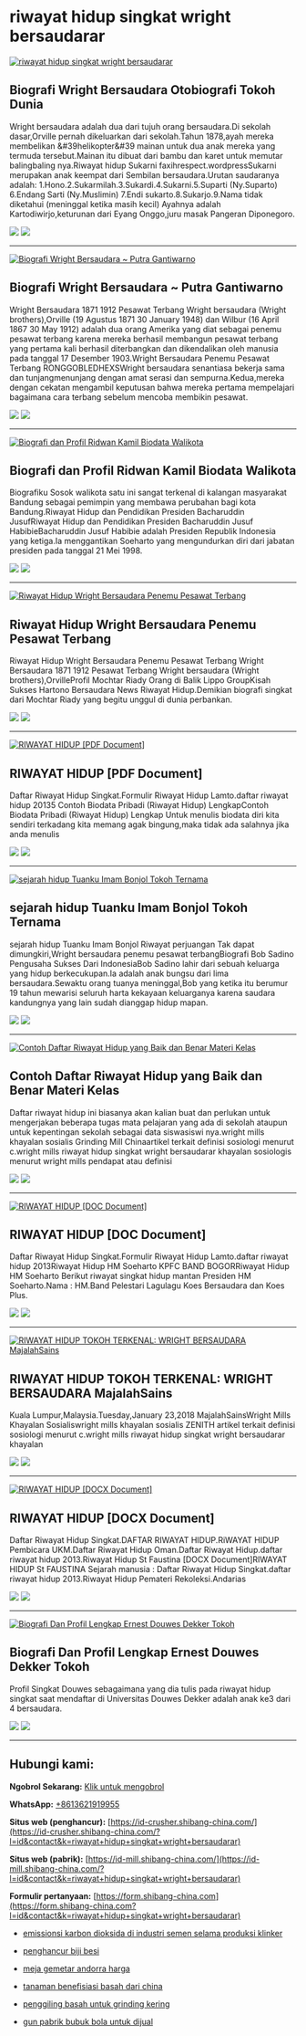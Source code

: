 # riwayat hidup singkat wright bersaudarar

<a href="https://swt.shibang-china.com/?l=id&img&k=riwayat+hidup+singkat+wright+bersaudarar" target="_blank">![riwayat hidup singkat wright bersaudarar](http://static.shibang-china.com/all-800x300/587.jpg)</a>

## Biografi Wright Bersaudara Otobiografi Tokoh Dunia
Wright bersaudara adalah dua dari tujuh orang bersaudara.Di sekolah dasar,Orville pernah dikeluarkan dari sekolah.Tahun 1878,ayah mereka membelikan &#39helikopter&#39 mainan untuk dua anak mereka yang termuda tersebut.Mainan itu dibuat dari bambu dan karet untuk memutar balingbaling nya.Riwayat hidup Sukarni faxihrespect.wordpressSukarni merupakan anak keempat dari Sembilan bersaudara.Urutan saudaranya adalah: 1.Hono.2.Sukarmilah.3.Sukardi.4.Sukarni.5.Suparti (Ny.Suparto) 6.Endang Sarti (Ny.Muslimin) 7.Endi sukarto.8.Sukarjo.9.Nama tidak diketahui (meninggal ketika masih kecil) Ayahnya adalah Kartodiwirjo,keturunan dari Eyang Onggo,juru masak Pangeran Diponegoro.


<a href="https://whatsapp.shibangsoft.com/WhatsApp.php" target="_blank" title="WhatsApp">![](http://static.shibang-china.com/icon/whatsapp.png)</a> <a href="https://swt.shibang-china.com/?l=id&icon&k=riwayat+hidup+singkat+wright+bersaudarar" target="_blank">![](http://static.shibang-china.com/icon/chat-id.png)</a>

---

<a href="https://swt.shibang-china.com/?l=id&img&k=riwayat+hidup+singkat+wright+bersaudarar" target="_blank">![Biografi Wright Bersaudara ~ Putra Gantiwarno](http://static.shibang-china.com/all-800x300/333.jpg)</a>

## Biografi Wright Bersaudara ~ Putra Gantiwarno
Wright Bersaudara 1871 1912 Pesawat Terbang Wright bersaudara (Wright brothers),Orville (19 Agustus 1871 30 January 1948) dan Wilbur (16 April 1867 30 May 1912) adalah dua orang Amerika yang diat sebagai penemu pesawat terbang karena mereka berhasil membangun pesawat terbang yang pertama kali berhasil diterbangkan dan dikendalikan oleh manusia pada tanggal 17 Desember 1903.Wright Bersaudara Penemu Pesawat Terbang RONGGOBLEDHEXSWright bersaudara senantiasa bekerja sama dan tunjangmenunjang dengan amat serasi dan sempurna.Kedua,mereka dengan cekatan mengambil keputusan bahwa mereka pertama mempelajari bagaimana cara terbang sebelum mencoba membikin pesawat.


<a href="https://whatsapp.shibangsoft.com/WhatsApp.php" target="_blank" title="WhatsApp">![](http://static.shibang-china.com/icon/whatsapp.png)</a> <a href="https://swt.shibang-china.com/?l=id&icon&k=riwayat+hidup+singkat+wright+bersaudarar" target="_blank">![](http://static.shibang-china.com/icon/chat-id.png)</a>

---

<a href="https://swt.shibang-china.com/?l=id&img&k=riwayat+hidup+singkat+wright+bersaudarar" target="_blank">![Biografi dan Profil Ridwan Kamil Biodata Walikota](http://static.shibang-china.com/all-800x300/524.jpg)</a>

## Biografi dan Profil Ridwan Kamil Biodata Walikota
Biografiku Sosok walikota satu ini sangat terkenal di kalangan masyarakat Bandung sebagai pemimpin yang membawa perubahan bagi kota Bandung.Riwayat Hidup dan Pendidikan Presiden Bacharuddin JusufRiwayat Hidup dan Pendidikan Presiden Bacharuddin Jusuf HabibieBacharuddin Jusuf Habibie adalah Presiden Republik Indonesia yang ketiga.Ia menggantikan Soeharto yang mengundurkan diri dari jabatan presiden pada tanggal 21 Mei 1998.


<a href="https://whatsapp.shibangsoft.com/WhatsApp.php" target="_blank" title="WhatsApp">![](http://static.shibang-china.com/icon/whatsapp.png)</a> <a href="https://swt.shibang-china.com/?l=id&icon&k=riwayat+hidup+singkat+wright+bersaudarar" target="_blank">![](http://static.shibang-china.com/icon/chat-id.png)</a>

---

<a href="https://swt.shibang-china.com/?l=id&img&k=riwayat+hidup+singkat+wright+bersaudarar" target="_blank">![Riwayat Hidup Wright Bersaudara Penemu Pesawat Terbang](http://static.shibang-china.com/all-800x300/185.jpg)</a>

## Riwayat Hidup Wright Bersaudara Penemu Pesawat Terbang
Riwayat Hidup Wright Bersaudara Penemu Pesawat Terbang Wright Bersaudara 1871 1912 Pesawat Terbang Wright bersaudara (Wright brothers),OrvilleProfil Mochtar Riady Orang di Balik Lippo GroupKisah Sukses Hartono Bersaudara News Riwayat Hidup.Demikian biografi singkat dari Mochtar Riady yang begitu unggul di dunia perbankan.


<a href="https://whatsapp.shibangsoft.com/WhatsApp.php" target="_blank" title="WhatsApp">![](http://static.shibang-china.com/icon/whatsapp.png)</a> <a href="https://swt.shibang-china.com/?l=id&icon&k=riwayat+hidup+singkat+wright+bersaudarar" target="_blank">![](http://static.shibang-china.com/icon/chat-id.png)</a>

---

<a href="https://swt.shibang-china.com/?l=id&img&k=riwayat+hidup+singkat+wright+bersaudarar" target="_blank">![RIWAYAT HIDUP [PDF Document]](http://static.shibang-china.com/all-800x300/1026.jpg)</a>

## RIWAYAT HIDUP [PDF Document]
Daftar Riwayat Hidup Singkat.Formulir Riwayat Hidup Lamto.daftar riwayat hidup 20135 Contoh Biodata Pribadi (Riwayat Hidup) LengkapContoh Biodata Pribadi (Riwayat Hidup) Lengkap Untuk menulis biodata diri kita sendiri terkadang kita memang agak bingung,maka tidak ada salahnya jika anda menulis


<a href="https://whatsapp.shibangsoft.com/WhatsApp.php" target="_blank" title="WhatsApp">![](http://static.shibang-china.com/icon/whatsapp.png)</a> <a href="https://swt.shibang-china.com/?l=id&icon&k=riwayat+hidup+singkat+wright+bersaudarar" target="_blank">![](http://static.shibang-china.com/icon/chat-id.png)</a>

---

<a href="https://swt.shibang-china.com/?l=id&img&k=riwayat+hidup+singkat+wright+bersaudarar" target="_blank">![sejarah hidup Tuanku Imam Bonjol Tokoh Ternama](http://static.shibang-china.com/all-800x300/379.jpg)</a>

## sejarah hidup Tuanku Imam Bonjol Tokoh Ternama
sejarah hidup Tuanku Imam Bonjol Riwayat perjuangan Tak dapat dimungkiri,Wright bersaudara penemu pesawat terbangBiografi Bob Sadino Pengusaha Sukses Dari IndonesiaBob Sadino lahir dari sebuah keluarga yang hidup berkecukupan.Ia adalah anak bungsu dari lima bersaudara.Sewaktu orang tuanya meninggal,Bob yang ketika itu berumur 19 tahun mewarisi seluruh harta kekayaan keluarganya karena saudara kandungnya yang lain sudah dianggap hidup mapan.


<a href="https://whatsapp.shibangsoft.com/WhatsApp.php" target="_blank" title="WhatsApp">![](http://static.shibang-china.com/icon/whatsapp.png)</a> <a href="https://swt.shibang-china.com/?l=id&icon&k=riwayat+hidup+singkat+wright+bersaudarar" target="_blank">![](http://static.shibang-china.com/icon/chat-id.png)</a>

---

<a href="https://swt.shibang-china.com/?l=id&img&k=riwayat+hidup+singkat+wright+bersaudarar" target="_blank">![Contoh Daftar Riwayat Hidup yang Baik dan Benar Materi Kelas](http://static.shibang-china.com/all-800x300/1277.jpg)</a>

## Contoh Daftar Riwayat Hidup yang Baik dan Benar Materi Kelas
Daftar riwayat hidup ini biasanya akan kalian buat dan perlukan untuk mengerjakan beberapa tugas mata pelajaran yang ada di sekolah ataupun untuk kepentingan sekolah sebagai data siswasiswi nya.wright mills khayalan sosialis Grinding Mill Chinaartikel terkait definisi sosiologi menurut c.wright mills riwayat hidup singkat wright bersaudarar khayalan sosiologis menurut wright mills pendapat atau definisi


<a href="https://whatsapp.shibangsoft.com/WhatsApp.php" target="_blank" title="WhatsApp">![](http://static.shibang-china.com/icon/whatsapp.png)</a> <a href="https://swt.shibang-china.com/?l=id&icon&k=riwayat+hidup+singkat+wright+bersaudarar" target="_blank">![](http://static.shibang-china.com/icon/chat-id.png)</a>

---

<a href="https://swt.shibang-china.com/?l=id&img&k=riwayat+hidup+singkat+wright+bersaudarar" target="_blank">![RIWAYAT HIDUP [DOC Document]](http://static.shibang-china.com/all-800x300/1108.jpg)</a>

## RIWAYAT HIDUP [DOC Document]
Daftar Riwayat Hidup Singkat.Formulir Riwayat Hidup Lamto.daftar riwayat hidup 2013Riwayat Hidup HM Soeharto KPFC BAND BOGORRiwayat Hidup HM Soeharto Berikut riwayat singkat hidup mantan Presiden HM Soeharto.Nama : HM.Band Pelestari Lagulagu Koes Bersaudara dan Koes Plus.


<a href="https://whatsapp.shibangsoft.com/WhatsApp.php" target="_blank" title="WhatsApp">![](http://static.shibang-china.com/icon/whatsapp.png)</a> <a href="https://swt.shibang-china.com/?l=id&icon&k=riwayat+hidup+singkat+wright+bersaudarar" target="_blank">![](http://static.shibang-china.com/icon/chat-id.png)</a>

---

<a href="https://swt.shibang-china.com/?l=id&img&k=riwayat+hidup+singkat+wright+bersaudarar" target="_blank">![RIWAYAT HIDUP TOKOH TERKENAL: WRIGHT BERSAUDARA MajalahSains](http://static.shibang-china.com/all-800x300/1422.jpg)</a>

## RIWAYAT HIDUP TOKOH TERKENAL: WRIGHT BERSAUDARA MajalahSains
Kuala Lumpur,Malaysia.Tuesday,January 23,2018 MajalahSainsWright Mills Khayalan Sosialiswright mills khayalan sosialis ZENITH artikel terkait definisi sosiologi menurut c.wright mills riwayat hidup singkat wright bersaudarar khayalan


<a href="https://whatsapp.shibangsoft.com/WhatsApp.php" target="_blank" title="WhatsApp">![](http://static.shibang-china.com/icon/whatsapp.png)</a> <a href="https://swt.shibang-china.com/?l=id&icon&k=riwayat+hidup+singkat+wright+bersaudarar" target="_blank">![](http://static.shibang-china.com/icon/chat-id.png)</a>

---

<a href="https://swt.shibang-china.com/?l=id&img&k=riwayat+hidup+singkat+wright+bersaudarar" target="_blank">![RIWAYAT HIDUP [DOCX Document]](http://static.shibang-china.com/all-800x300/1364.jpg)</a>

## RIWAYAT HIDUP [DOCX Document]
Daftar Riwayat Hidup Singkat.DAFTAR RIWAYAT HIDUP.RiWAYAT HIDUP Pembicara UKM.Daftar Riwayat Hidup Oman.Daftar Riwayat Hidup.daftar riwayat hidup 2013.Riwayat Hidup St Faustina [DOCX Document]RIWAYAT HIDUP St FAUSTINA Sejarah manusia : Daftar Riwayat Hidup Singkat.daftar riwayat hidup 2013.Riwayat Hidup Pemateri Rekoleksi.Andarias


<a href="https://whatsapp.shibangsoft.com/WhatsApp.php" target="_blank" title="WhatsApp">![](http://static.shibang-china.com/icon/whatsapp.png)</a> <a href="https://swt.shibang-china.com/?l=id&icon&k=riwayat+hidup+singkat+wright+bersaudarar" target="_blank">![](http://static.shibang-china.com/icon/chat-id.png)</a>

---

<a href="https://swt.shibang-china.com/?l=id&img&k=riwayat+hidup+singkat+wright+bersaudarar" target="_blank">![Biografi Dan Profil Lengkap Ernest Douwes Dekker Tokoh](http://static.shibang-china.com/all-800x300/1022.jpg)</a>

## Biografi Dan Profil Lengkap Ernest Douwes Dekker Tokoh
Profil Singkat Douwes sebagaimana yang dia tulis pada riwayat hidup singkat saat mendaftar di Universitas Douwes Dekker adalah anak ke3 dari 4 bersaudara.

<a href="https://whatsapp.shibangsoft.com/WhatsApp.php" target="_blank" title="WhatsApp">![](http://static.shibang-china.com/icon/whatsapp.png)</a> <a href="https://swt.shibang-china.com/?l=id&icon&k=riwayat+hidup+singkat+wright+bersaudarar" target="_blank">![](http://static.shibang-china.com/icon/chat-id.png)</a>

---
## Hubungi kami:

**Ngobrol Sekarang:** [Klik untuk mengobrol](https://swt.shibang-china.com?l=id&contact&k=riwayat+hidup+singkat+wright+bersaudarar)

**WhatsApp:**  [+8613621919955](https://whatsapp.shibangsoft.com/WhatsApp.php)

**Situs web (penghancur):** [https://id-crusher.shibang-china.com/](https://id-crusher.shibang-china.com/?l=id&contact&k=riwayat+hidup+singkat+wright+bersaudarar)

**Situs web (pabrik):** [https://id-mill.shibang-china.com/](https://id-mill.shibang-china.com/?l=id&contact&k=riwayat+hidup+singkat+wright+bersaudarar)

**Formulir pertanyaan:** [https://form.shibang-china.com](https://form.shibang-china.com?l=id&contact&k=riwayat+hidup+singkat+wright+bersaudarar)

* [emissionsi karbon dioksida di industri semen selama produksi klinker](../37/emissionsi%20karbon%20dioksida%20di%20industri%20semen%20selama%20produksi%20klinker.md)

* [penghancur biji besi](../35/penghancur%20biji%20besi.md)

* [meja gemetar andorra harga](../40/meja%20gemetar%20andorra%20harga.md)

* [tanaman benefisiasi basah dari china](../31/tanaman%20benefisiasi%20basah%20dari%20china.md)

* [penggiling basah untuk grinding kering](../32/penggiling%20basah%20untuk%20grinding%20kering.md)

* [gun pabrik bubuk bola untuk dijual](../34/gun%20pabrik%20bubuk%20bola%20untuk%20dijual.md)